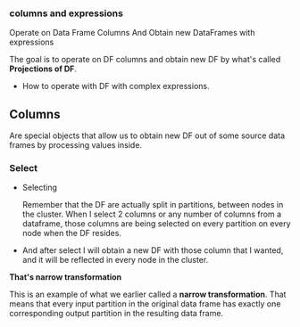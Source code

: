 ### columns and expressions

Operate on Data Frame Columns And Obtain new DataFrames with expressions

The goal is to operate on DF columns and obtain new DF by what's called **Projections of DF**.

- How to operate with DF with complex expressions.

## Columns

Are special objects that allow us to obtain new DF out of some source data
frames by processing values inside.

### Select

- Selecting

    Remember that the DF are actually split in partitions, between nodes in the cluster.
    When I select 2 columns or any number of columns from a dataframe, those columns are being selected on every partition on every node when the DF resides. 
    
- And after select
  I will obtain a new DF with those column that I wanted, and it will be reflected in every node in the cluster.

**That's narrow transformation**

This is an example of what we earlier called a **narrow transformation**.
That means that every input partition in the original data frame has exactly one 
corresponding output partition in the resulting data frame.

